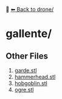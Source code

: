 📁 [⬅ Back to drone/](../README.md)

# gallente/


## Other Files
1. [garde.stl](./garde.stl)
2. [hammerhead.stl](./hammerhead.stl)
3. [hobgoblin.stl](./hobgoblin.stl)
4. [ogre.stl](./ogre.stl)